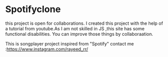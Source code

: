 # Spotifyclone
this project is open for collaborations.
I created this project with the help of a tutorial from youtube.As I am not skilled in JS ,this site has some functional disabilities.
You can improve those things by collaboraation.

This is songplayer project inspired from "Spotify"
contact me :https://www.instagram.com/rayeed_rr/
